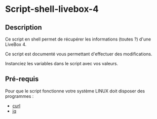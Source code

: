 # Script-shell-livebox-4

## Description 

Ce script en shell permet de récupérer les informations (toutes ?) d'une LiveBox 4.

Ce script est documenté vous permettant d'effectuer des modifications.

Instanciez les variables dans le script avec vos valeurs.

## Pré-requis

Pour que le script fonctionne votre système LINUX doit disposer des programmes :

- [curl](https://github.com/curl/curl)
- [jq](https://github.com/stedolan/jq)
